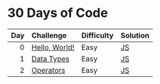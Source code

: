 # 30 Days of Code

| Day | Challenge                                                                     | Difficulty | Solution                       |
| --: | :---------------------------------------------------------------------------- | :--------- | :----------------------------- |
|   0 | [Hello, World!](https://www.hackerrank.com/challenges/30-hello-world/problem) | Easy       | [JS](./0-hello-world/index.js) |
|   1 | [Data Types](https://www.hackerrank.com/challenges/30-data-types/problem)     | Easy       | [JS](./1-data-types/index.js)  |
|   2 | [Operators](https://www.hackerrank.com/challenges/30-operators/problem)       | Easy       | [JS](./2-operators/index.js)   |
